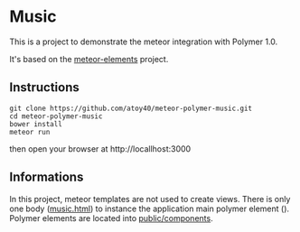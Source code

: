 # Music

This is a project to demonstrate the meteor integration with Polymer 1.0.

It's based on the [meteor-elements](https://github.com/atoy40/meteor-elements) project.

## Instructions

```
git clone https://github.com/atoy40/meteor-polymer-music.git
cd meteor-polymer-music
bower install
meteor run
```
then open your browser at http://locallhost:3000

## Informations

In this project, meteor templates are not used to create views. There is only one body
([music.html](client/music.html)) to instance the application main polymer element
(<music-app>). Polymer elements are located into [public/components](public/components).

